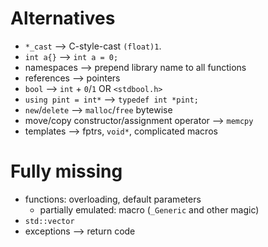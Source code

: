 # Alternatives
* `*_cast` --> C-style-cast `(float)1`.
* `int a{}` --> `int a = 0;`
* namespaces --> prepend library name to all functions
* references --> pointers
* `bool` --> `int` + `0`/`1` OR `<stdbool.h>`
* `using pint = int*` --> `typedef int *pint;`
* `new`/`delete` --> `malloc`/`free` bytewise
* move/copy constructor/assignment operator --> `memcpy`
* templates --> fptrs, `void*`, complicated macros

# Fully missing
* functions: overloading, default parameters
   * partially emulated: macro (`_Generic` and other magic)
* `std::vector`
* exceptions --> return code
